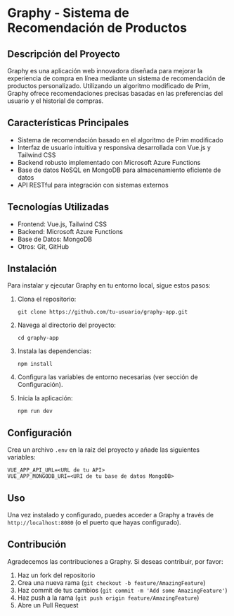 # Graphy - Sistema de Recomendación de Productos

## Descripción del Proyecto

Graphy es una aplicación web innovadora diseñada para mejorar la experiencia de compra en línea mediante un sistema de recomendación de productos personalizado. Utilizando un algoritmo modificado de Prim, Graphy ofrece recomendaciones precisas basadas en las preferencias del usuario y el historial de compras.

## Características Principales

- Sistema de recomendación basado en el algoritmo de Prim modificado
- Interfaz de usuario intuitiva y responsiva desarrollada con Vue.js y Tailwind CSS
- Backend robusto implementado con Microsoft Azure Functions
- Base de datos NoSQL en MongoDB para almacenamiento eficiente de datos
- API RESTful para integración con sistemas externos

## Tecnologías Utilizadas

- Frontend: Vue.js, Tailwind CSS
- Backend: Microsoft Azure Functions
- Base de Datos: MongoDB
- Otros: Git, GitHub

## Instalación

Para instalar y ejecutar Graphy en tu entorno local, sigue estos pasos:

1. Clona el repositorio:
   ```
   git clone https://github.com/tu-usuario/graphy-app.git
   ```

2. Navega al directorio del proyecto:
   ```
   cd graphy-app
   ```

3. Instala las dependencias:
   ```
   npm install
   ```

4. Configura las variables de entorno necesarias (ver sección de Configuración).

5. Inicia la aplicación:
   ```
   npm run dev
   ```

## Configuración

Crea un archivo `.env` en la raíz del proyecto y añade las siguientes variables:

```
VUE_APP_API_URL=<URL de tu API>
VUE_APP_MONGODB_URI=<URI de tu base de datos MongoDB>
```

## Uso

Una vez instalado y configurado, puedes acceder a Graphy a través de `http://localhost:8080` (o el puerto que hayas configurado).

## Contribución

Agradecemos las contribuciones a Graphy. Si deseas contribuir, por favor:

1. Haz un fork del repositorio
2. Crea una nueva rama (`git checkout -b feature/AmazingFeature`)
3. Haz commit de tus cambios (`git commit -m 'Add some AmazingFeature'`)
4. Haz push a la rama (`git push origin feature/AmazingFeature`)
5. Abre un Pull Request


